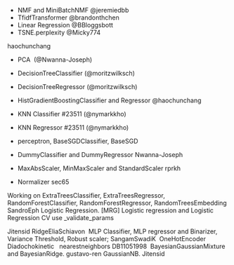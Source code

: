 - NMF and MiniBatchNMF @jeremiedbb 
- TfidfTransformer   @brandonthchen
- Linear Regression  @BBloggsbott 
- TSNE.perplexity    @Micky774


haochunchang 

- PCA  (@Nwanna-Joseph)
- DecisionTreeClassifier (@moritzwilksch)
- DecisionTreeRegressor (@moritzwilksch)
- HistGradientBoostingClassifier and Regressor @haochunchang 
- KNN Classifier #23511 (@nymarkkho)
- KNN Regressor #23511 (@nymarkkho)

- perceptron, BaseSGDClassifier, BaseSGD
- DummyClassifier and DummyRegressor  Nwanna-Joseph 
- MaxAbsScaler, MinMaxScaler and StandardScaler  rprkh 
- Normalizer sec65

Working on ExtraTreesClassifier, ExtraTreesRegressor, RandomForestClassifier, RandomForestRegressor, RandomTreesEmbedding
SandroEph
Logistic Regression.
[MRG] Logistic regression and Logistic Regression CV use _validate_params

Jitensid
RidgeEliaSchiavon
 MLP Classifier, MLP regressor and Binarizer, Variance Threshold, Robust scaler;
SangamSwadiK 
OneHotEncoder
Diadochokinetic 
 nearestneighbors
DB11051998
 BayesianGaussianMixture and BayesianRidge.
gustavo-ren
GaussianNB.
Jitensid

